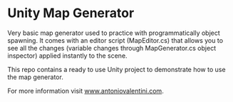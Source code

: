 # Unity Map Generator
Very basic map generator used to practice with programmatically object spawning.
It comes with an editor script (MapEditor.cs) that allows you to see all the changes (variable changes through MapGenerator.cs object inspector) applied instantly to the scene.

This repo contains a ready to use Unity project to demonstrate how to use the map generator.

For more information visit <a href="http://www.antoniovalentini.com" target="_blank">www.antoniovalentini.com</a>.
